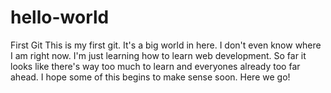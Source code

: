 # hello-world
First Git
This is my first git. It's a big world in here. I don't even know where I am right now. I'm just learning how to learn web development. So far it looks like there's way too much to learn and everyones already too far ahead. I hope some of this begins to make sense soon. 
Here we go! 
